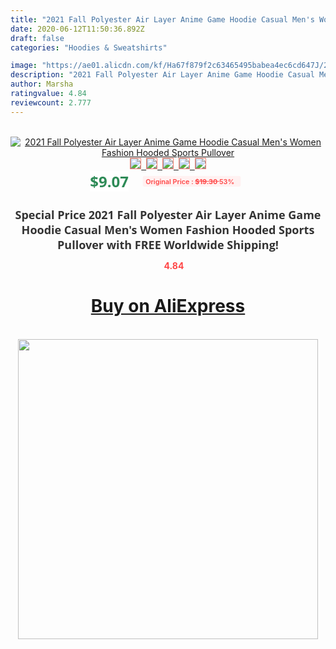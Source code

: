 ```yaml
---
title: "2021 Fall Polyester Air Layer Anime Game Hoodie Casual Men's Women Fashion Hooded Sports Pullover"
date: 2020-06-12T11:50:36.892Z
draft: false
categories: "Hoodies & Sweatshirts"

image: "https://ae01.alicdn.com/kf/Ha67f879f2c63465495babea4ec6cd647J/2021-Fall-Polyester-Air-Layer-Anime-Game-Hoodie-Casual-Men-s-Women-Fashion-Hooded-Sports-Pullover.jpg"
description: "2021 Fall Polyester Air Layer Anime Game Hoodie Casual Men's Women Fashion Hooded Sports Pullover"
author: Marsha
ratingvalue: 4.84
reviewcount: 2.777
---
```

<br>
<div style="text-align: center;">
<a href="https://s.click.aliexpress.com/e/_AAHUmt" target="_blank" rel="nofollow noopener noreferrer"><img alt="2021 Fall Polyester Air Layer Anime Game Hoodie Casual Men's Women Fashion Hooded Sports Pullover" class="magnifier-image" src="https://ae01.alicdn.com/kf/Ha67f879f2c63465495babea4ec6cd647J/2021-Fall-Polyester-Air-Layer-Anime-Game-Hoodie-Casual-Men-s-Women-Fashion-Hooded-Sports-Pullover.jpg_640x640.jpg">
<br>
<img style="border:1px solid salmon" src="https://ae01.alicdn.com/kf/Ha67f879f2c63465495babea4ec6cd647J/2021-Fall-Polyester-Air-Layer-Anime-Game-Hoodie-Casual-Men-s-Women-Fashion-Hooded-Sports-Pullover.jpg_120x120.jpg">&nbsp;&nbsp;<img style="border:1px solid salmon" src="https://ae01.alicdn.com/kf/H3465143594494a4885cecc046219ab76x/2021-Fall-Polyester-Air-Layer-Anime-Game-Hoodie-Casual-Men-s-Women-Fashion-Hooded-Sports-Pullover.jpg_120x120.jpg">&nbsp;&nbsp;<img style="border:1px solid salmon" src="https://ae01.alicdn.com/kf/H58d37161711744868b271d0a8568245fR/2021-Fall-Polyester-Air-Layer-Anime-Game-Hoodie-Casual-Men-s-Women-Fashion-Hooded-Sports-Pullover.jpg_120x120.jpg">&nbsp;&nbsp;<img style="border:1px solid salmon" src="https://ae01.alicdn.com/kf/Hac25b8de839044af931d5a521407a8e3c/2021-Fall-Polyester-Air-Layer-Anime-Game-Hoodie-Casual-Men-s-Women-Fashion-Hooded-Sports-Pullover.jpg_120x120.jpg">&nbsp;&nbsp;<img style="border:1px solid salmon" src="https://ae01.alicdn.com/kf/H9094f2914c55448a9bdbeeddfdac837cK/2021-Fall-Polyester-Air-Layer-Anime-Game-Hoodie-Casual-Men-s-Women-Fashion-Hooded-Sports-Pullover.jpg_120x120.jpg"></a></div><br0>
<div style="text-align: center;"><span style="background-color: white; border: 0px; box-sizing: border-box; color: seagreen; display: inline-block; font-family: &quot;open sans&quot; , &quot;arial&quot; , &quot;helvetica&quot; , sans-serif , &quot;heiti&quot;; font-size: 24px; font-stretch: inherit; font-weight: 700; line-height: inherit; margin: 0px 10px 0px 0px; padding: 0px; vertical-align: middle;">$9.07 </span>
<span style="background: rgb(255 , 241 , 241); border-radius: 3px; border: 0px; box-sizing: border-box; color: #ff4747; display: inline-block; font-family: inherit; font-size: 12px; font-stretch: inherit; font-style: inherit; font-variant: inherit; font-weight: 600; line-height: inherit; margin: 0px; padding: 2px 5px; transform: scale(0.9); vertical-align: middle;">Original Price : <b style="text-decoration: line-through;">$19.30 </b> 53%&nbsp;&nbsp;</span></div>
<h1 style="color: #333333; display: inline-block; font-family: &quot;open sans&quot; , &quot;arial&quot; , &quot;helvetica&quot; , sans-serif , &quot;heiti&quot;; font-size: 18px; font-stretch: inherit; font-weight: 700; text-align: center;">Special Price 2021 Fall Polyester Air Layer Anime Game Hoodie Casual Men's Women Fashion Hooded Sports Pullover with FREE Worldwide Shipping!</h1>
<div style="color: #ff4747; text-align: center;">
<img src="https://4.bp.blogspot.com/-M0ZcTcb-5uY/XleCXlxnR4I/AAAAAAAAAEc/OrjgMkXV1oMQFaCRZj5HQwOCBcu3w1FegCPcBGAYYCw/s1600/star.png" style="height: 15px;">&nbsp;<b>4.84</b></div>
<div class="button_cont" align="center"><a class="buynow_a" href="https://s.click.aliexpress.com/e/_AAHUmt" target="_blank" rel="nofollow noopener noreferrer"><H1>Buy on AliExpress</H1></a></div><br>
<div class="separator" style="clear: both; text-align: center;">
<img src="https://lh3.googleusercontent.com/-pTy5HemUv9M/XlePHvY0dAI/AAAAAAAAAE4/0nX5iRUoIWY8eMW9Dpxeirr157OZliDIgCLcBGAsYHQ/s1600/badge.gif" width="480">
</div>
